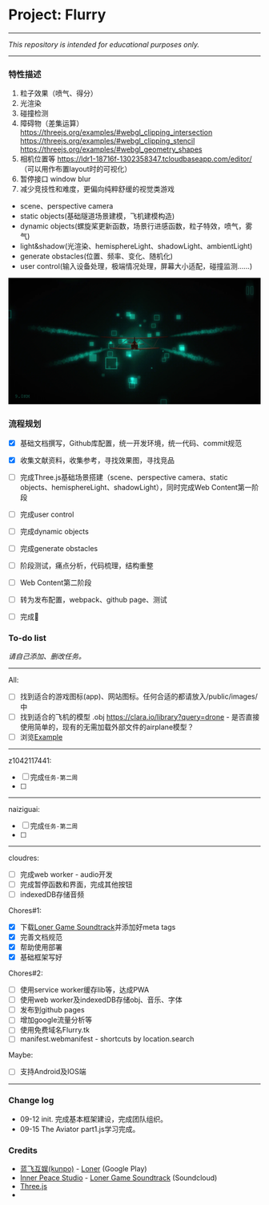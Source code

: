 # Project: Flurry

---

*This repository is intended for educational purposes only.*

---

### 特性描述

1. 粒子效果（喷气、得分）
2. 光渲染
3. 碰撞检测
4. 障碍物（差集运算）
    https://threejs.org/examples/#webgl_clipping_intersection
    https://threejs.org/examples/#webgl_clipping_stencil
    https://threejs.org/examples/#webgl_geometry_shapes
5. 相机位置等
    https://ldr1-18716f-1302358347.tcloudbaseapp.com/editor/ （可以用作布置layout时的可视化）
6. 暂停接口 window blur
7. 减少竞技性和难度，更偏向纯粹舒缓的视觉类游戏

- scene、perspective camera
- static objects(基础隧道场景建模，飞机建模构造)
- dynamic objects(螺旋桨更新函数，场景行进感函数，粒子特效，喷气，雾气)
- light&shadow(光渲染、hemisphereLight、shadowLight、ambientLight)
- generate obstacles(位置、频率、变化、随机化)
- user control(输入设备处理，极端情况处理，屏幕大小适配，碰撞监测……)

![效果图](_参考/Screenshot_20200912-212610.png.webp)

### 流程规划

- [x] 基础文档撰写，Github库配置，统一开发环境，统一代码、commit规范
- [x] 收集文献资料，收集参考，寻找效果图，寻找竞品
- [ ] 完成Three.js基础场景搭建（scene、perspective camera、static objects、hemisphereLight、shadowLight），同时完成Web Content第一阶段
- [ ] 完成user control
- [ ] 完成dynamic objects
- [ ] 完成generate obstacles
- [ ] 阶段测试，痛点分析，代码梳理，结构重整
- [ ] Web Content第二阶段
- [ ] 转为发布配置，webpack、github page、测试
- [ ] 完成:checkered_flag:


### To-do list

*请自己添加、删改任务。*

---

All:
- [ ] 找到适合的游戏图标(app)、网站图标。任何合适的都请放入/public/images/中
- [ ] 找到适合的飞机的模型 .obj https://clara.io/library?query=drone
      - 是否直接使用简单的，现有的无需加载外部文件的airplane模型？
- [ ] 浏览[Example](https://threejs.org/examples/)

---

z1042117441:

- [ ] 完成`任务-第二周`
- [ ] 

---

naiziguai: 

- [ ] 完成`任务-第二周`
- [ ] 

---


cloudres: 

- [ ] 完成web worker - audio开发
- [ ] 完成暂停函数和界面，完成其他按钮
- [ ] indexedDB存储音频

Chores#1:

- [x] 下载[Loner Game Soundtrack](https://soundcloud.com/innerpeacestudio/sets/loner-game-soundtrack)并添加好meta tags
- [x] 完善文档规范
- [x] 帮助使用部署
- [x] 基础框架写好

Chores#2:

- [ ] 使用service worker缓存lib等，达成PWA
- [ ] 使用web worker及indexedDB存储obj、音乐、字体
- [ ] 发布到github pages
- [ ] 增加google流量分析等
- [ ] 使用免费域名Flurry.tk
- [ ] manifest.webmanifest - shortcuts by location.search

Maybe:

- [ ] 支持Android及IOS端

---

### Change log

- 09-12 init. 完成基本框架建设，完成团队组织。
- 09-15 The Aviator part1.js学习完成。

### Credits

- [蓝飞互娱(kunpo)](https://kunpo.cc/) - [Loner](https://play.google.com/store/apps/details?id=com.kunpo.loner&hl=en_US) (Google Play)
- [Inner Peace Studio](https://soundcloud.com/innerpeacestudio) - [Loner Game Soundtrack](https://soundcloud.com/innerpeacestudio/sets/loner-game-soundtrack) (Soundcloud)
- [Three.js](https://github.com/mrdoob/three.js)
- 

